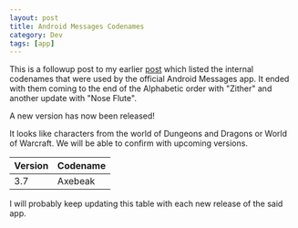 ```yaml
---
layout: post
title: Android Messages Codenames
category: Dev
tags: [app]
---
```


This is a followup post to my earlier [post](http://midhunhk.github.io/dev/2018/09/06/android-messages-codenames/) which listed the internal codenames
that were used by the official Android Messages app. It ended with them coming to the end of the Alphabetic order with "Zither" and another update with 
"Nose Flute". 

A new version has now been released!
<!-- more -->
It looks like characters from the world of Dungeons and Dragons or World of Warcraft. We will be able to confirm with upcoming versions.

| Version | Codename |
|---------|----------|
| 3.7     | Axebeak  |

I will probably keep updating this table with each new release of the said app.
